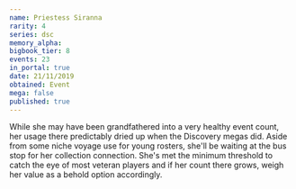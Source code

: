 ```yaml
---
name: Priestess Siranna
rarity: 4
series: dsc
memory_alpha:
bigbook_tier: 8
events: 23
in_portal: true
date: 21/11/2019
obtained: Event
mega: false
published: true
---
```


While she may have been grandfathered into a very healthy event count, her usage there predictably dried up when the Discovery megas did. Aside from some niche voyage use for young rosters, she'll be waiting at the bus stop for her collection connection. She's met the minimum threshold to catch the eye of most veteran players and if her count there grows, weigh her value as a behold option accordingly.

